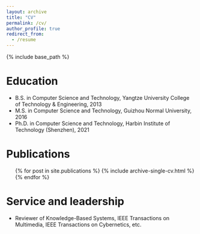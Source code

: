 ```yaml
---
layout: archive
title: "CV"
permalink: /cv/
author_profile: true
redirect_from:
  - /resume
---
```


{% include base_path %}

Education
======
* B.S. in Computer Science and Technology, Yangtze University College of Technology & Engineering, 2013
* M.S. in Computer Science and Technology, Guizhou Normal University, 2016
* Ph.D. in Computer Science and Technology, Harbin Institute of Technology (Shenzhen), 2021 

Publications
======
  <ul>{% for post in site.publications %}
    {% include archive-single-cv.html %}
  {% endfor %}</ul>
  
Service and leadership
======
* Reviewer of Knowledge-Based Systems, IEEE Transactions on Multimedia, IEEE Transactions on Cybernetics, etc.
